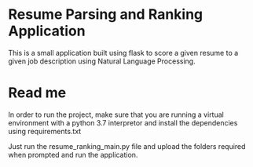 # Resume Parsing and Ranking Application

This is a small application built using flask to score a given resume to a given job description using Natural Language Processing. 

# Read me 
In order to run the project, make sure that you are running a virtual environment with a python 3.7 interpretor and install the dependencies using requirements.txt

Just run the resume_ranking_main.py file and upload the folders required when prompted and run the application. 
